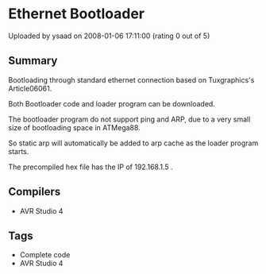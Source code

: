 # Ethernet Bootloader

Uploaded by ysaad on 2008-01-06 17:11:00 (rating 0 out of 5)

## Summary

Bootloading through standard ethernet connection based on Tuxgraphics's Article06061.  

Both Bootloader code and loader program can be downloaded.


The bootloader program do not support ping and ARP, due to a very small size of bootloading space in ATMega88.  

So static arp will automatically be added to arp cache as the loader program starts.  

The precompiled hex file has the IP of 192.168.1.5 .

## Compilers

- AVR Studio 4

## Tags

- Complete code
- AVR Studio 4
